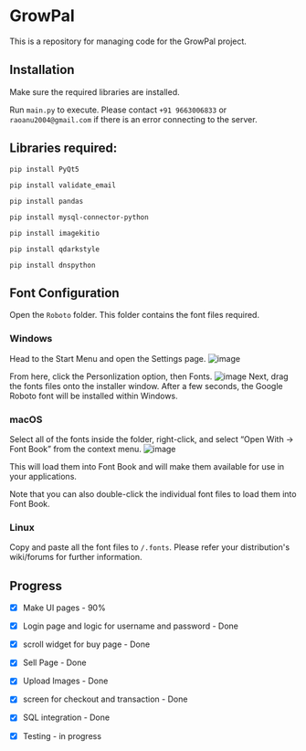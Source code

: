 # GrowPal
This is a repository for managing code for the GrowPal project. 

## Installation
Make sure the required libraries are installed. 

Run ```main.py``` to execute. Please contact ```+91 9663006833``` or ```raoanu2004@gmail.com``` if there is an error connecting to the server. 

## Libraries required:
```
pip install PyQt5
```

```
pip install validate_email
```

```
pip install pandas
```

```
pip install mysql-connector-python
```

```
pip install imagekitio
```

```
pip install qdarkstyle
```

```
pip install dnspython
```

## Font Configuration
Open the ```Roboto``` folder. This folder contains the font files required. 

### Windows 
Head to the Start Menu and open the Settings page.
![image](https://user-images.githubusercontent.com/77329899/131461395-ffea063d-81e5-45c7-a8e9-71736537ea55.png)

From here, click the Personlization option, then Fonts.
![image](https://user-images.githubusercontent.com/77329899/131461465-0aedf1e9-2d91-48b0-a5a9-7b05681a2742.png)
Next, drag the fonts files onto the installer window. After a few seconds, the Google Roboto font will be installed within Windows. 


### macOS
Select all of the fonts inside the folder, right-click, and select “Open With -> Font Book” from the context menu.
![image](https://user-images.githubusercontent.com/77329899/131461671-1e261f51-a99f-454a-87c4-c3c5c4142fe9.png)

This will load them into Font Book and will make them available for use in your applications.

Note that you can also double-click the individual font files to load them into Font Book.


### Linux
Copy and paste all the font files to ```/.fonts```. Please refer your distribution's wiki/forums for further information.


## Progress
- [x] Make UI pages - 90%

- [x] Login page and logic for username and password - Done

- [x] scroll widget for buy page - Done

- [x] Sell Page - Done

- [x] Upload Images - Done 

- [x] screen for checkout and transaction - Done

- [x] SQL integration - Done 

- [x] Testing - in progress

